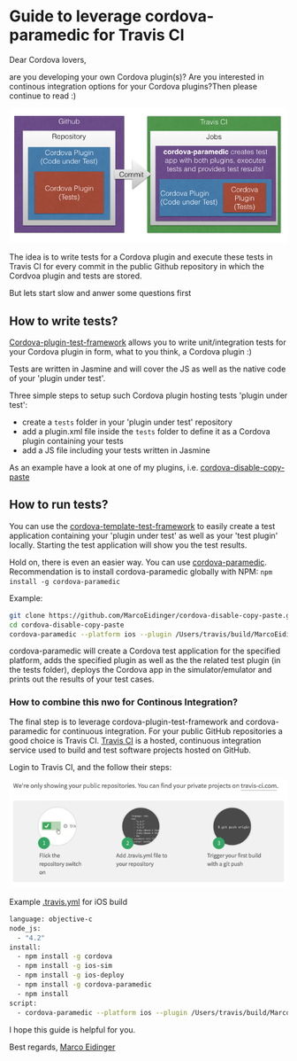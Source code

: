 # Guide to leverage cordova-paramedic for Travis CI

Dear Cordova lovers,

are you developing your own Cordova plugin(s)? Are you interested in continous integration options for your Cordova plugins?Then please continue to read :)

![Target setup](https://github.com/MarcoEidinger/cordova-paramedic-travis-ci-howto/raw/master/cordova-paramedic-travis-ci.jpeg "Target setup")

The idea is to write tests for a Cordova plugin and execute these tests in Travis CI for every commit in the public Github repository in which the Cordvoa plugin and tests are stored.

But lets start slow and anwer some questions first

## How to write tests?
[Cordova-plugin-test-framework](https://github.com/apache/cordova-plugin-test-framework) allows you to write unit/integration tests for your Cordova plugin in form, what to you think, a Cordova plugin :)

Tests are written in Jasmine and will cover the JS as well as the native code of your 'plugin under test'.

Three simple steps to setup such Cordova plugin hosting tests 'plugin under test':

* create a `tests` folder in your 'plugin under test' repository
* add a plugin.xml file inside the `tests` folder to define it as a Cordova plugin containing your tests
* add a JS file including your tests written in Jasmine

As an example have a look at one of my plugins, i.e. [cordova-disable-copy-paste](https://github.com/MarcoEidinger/cordova-disable-copy-paste)

## How to run tests?
You can use the  [cordova-template-test-framework](https://www.npmjs.com/package/cordova-template-test-framework) to easily create a test application containing your 'plugin under test' as well as your 'test plugin' locally. Starting the test application will show you the test results.

Hold on, there is even an easier way. You can use [cordova-paramedic](https://github.com/apache/cordova-paramedic). Recommendation is to install cordova-paramedic globally with NPM:   `npm install -g cordova-paramedic`

Example:
```bash
git clone https://github.com/MarcoEidinger/cordova-disable-copy-paste.git
cd cordova-disable-copy-paste
cordova-paramedic --platform ios --plugin /Users/travis/build/MarcoEidinger/cordova-disable-copy-paste
```

cordova-paramedic will create a Cordova test application for the specified platform, adds the specified plugin as well as the the related test plugin (in the tests folder), deploys the Cordova app in the simulator/emulator and prints out the results of your test cases.

### How to combine this nwo for Continous Integration?

The final step is to leverage cordova-plugin-test-framework and cordova-paramedic for continuous integration. For your public GitHub repositories a good choice is Travis CI. [Travis CI](https://travis-ci.org/) is a hosted, continuous integration service used to build and test software projects hosted on GitHub.

Login to Travis CI, and the follow their steps:

![Travis CI setup](https://github.com/MarcoEidinger/cordova-paramedic-travis-ci-howto/raw/master/travisinstructions.png "Travis CI setup")

Example [.travis.yml](https://github.com/MarcoEidinger/cordova-disable-copy-paste/blob/master/.travis.yml) for iOS build

```bash
language: objective-c
node_js:
  - "4.2"
install:
  - npm install -g cordova
  - npm install -g ios-sim
  - npm install -g ios-deploy
  - npm install -g cordova-paramedic
  - npm install
script:
  - cordova-paramedic --platform ios --plugin /Users/travis/build/MarcoEidinger/cordova-disable-copy-paste
```

I hope this guide is helpful for you.

Best regards,
[Marco Eidinger](https://eidinger.us)
